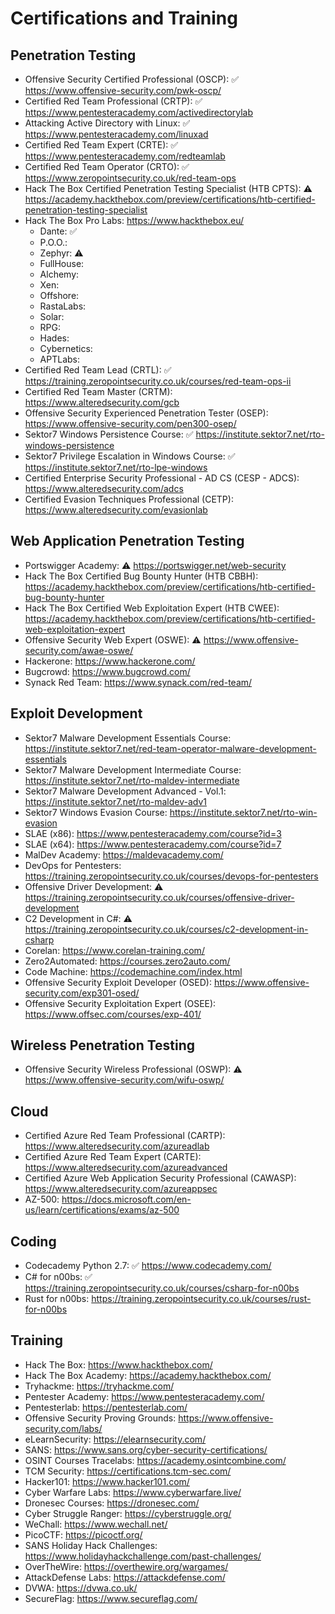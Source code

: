 # Certifications and Training

Penetration Testing
--------------------
- Offensive Security Certified Professional (OSCP): :white_check_mark: https://www.offensive-security.com/pwk-oscp/
- Certified Red Team Professional (CRTP): :white_check_mark: https://www.pentesteracademy.com/activedirectorylab
- Attacking Active Directory with Linux: :white_check_mark: https://www.pentesteracademy.com/linuxad
- Certified Red Team Expert (CRTE): :white_check_mark: https://www.pentesteracademy.com/redteamlab
- Certified Red Team Operator (CRTO): :white_check_mark: https://www.zeropointsecurity.co.uk/red-team-ops
- Hack The Box Certified Penetration Testing Specialist (HTB CPTS): :warning: https://academy.hackthebox.com/preview/certifications/htb-certified-penetration-testing-specialist
- Hack The Box Pro Labs: https://www.hackthebox.eu/
    - Dante: :white_check_mark:
    - P.O.O.:
    - Zephyr: :warning:
    - FullHouse:
    - Alchemy:
    - Xen:
    - Offshore:
    - RastaLabs:
    - Solar:
    - RPG:
    - Hades:
    - Cybernetics:
    - APTLabs:
- Certified Red Team Lead (CRTL): :white_check_mark: https://training.zeropointsecurity.co.uk/courses/red-team-ops-ii
- Certified Red Team Master (CRTM): https://www.alteredsecurity.com/gcb
- Offensive Security Experienced Penetration Tester (OSEP): https://www.offensive-security.com/pen300-osep/
- Sektor7 Windows Persistence Course: :white_check_mark: https://institute.sektor7.net/rto-windows-persistence
- Sektor7 Privilege Escalation in Windows Course: :white_check_mark: https://institute.sektor7.net/rto-lpe-windows
- Certified Enterprise Security Professional - AD CS (CESP - ADCS): https://www.alteredsecurity.com/adcs
- Certified Evasion Techniques Professional (CETP): https://www.alteredsecurity.com/evasionlab

Web Application Penetration Testing
------------------------
- Portswigger Academy: :warning: https://portswigger.net/web-security
- Hack The Box Certified Bug Bounty Hunter (HTB CBBH): https://academy.hackthebox.com/preview/certifications/htb-certified-bug-bounty-hunter
- Hack The Box Certified Web Exploitation Expert (HTB CWEE): https://academy.hackthebox.com/preview/certifications/htb-certified-web-exploitation-expert
- Offensive Security Web Expert (OSWE): :warning: https://www.offensive-security.com/awae-oswe/
- Hackerone: https://www.hackerone.com/
- Bugcrowd: https://www.bugcrowd.com/
- Synack Red Team: https://www.synack.com/red-team/

Exploit Development
--------------------
- Sektor7 Malware Development Essentials Course: https://institute.sektor7.net/red-team-operator-malware-development-essentials
- Sektor7 Malware Development Intermediate Course: https://institute.sektor7.net/rto-maldev-intermediate
- Sektor7 Malware Development Advanced - Vol.1: https://institute.sektor7.net/rto-maldev-adv1
- Sektor7 Windows Evasion Course: https://institute.sektor7.net/rto-win-evasion
- SLAE (x86): https://www.pentesteracademy.com/course?id=3
- SLAE (x64): https://www.pentesteracademy.com/course?id=7
- MalDev Academy: https://maldevacademy.com/
- DevOps for Pentesters: https://training.zeropointsecurity.co.uk/courses/devops-for-pentesters
- Offensive Driver Development: :warning: https://training.zeropointsecurity.co.uk/courses/offensive-driver-development
- C2 Development in C#: :warning: https://training.zeropointsecurity.co.uk/courses/c2-development-in-csharp
- Corelan: https://www.corelan-training.com/
- Zero2Automated: https://courses.zero2auto.com/
- Code Machine: https://codemachine.com/index.html
- Offensive Security Exploit Developer (OSED): https://www.offensive-security.com/exp301-osed/
- Offensive Security Exploitation Expert (OSEE): https://www.offsec.com/courses/exp-401/

Wireless Penetration Testing
-----------------------------
- Offensive Security Wireless Professional (OSWP): :warning: https://www.offensive-security.com/wifu-oswp/

Cloud
--------------------
- Certified Azure Red Team Professional (CARTP): https://www.alteredsecurity.com/azureadlab
- Certified Azure Red Team Expert (CARTE): https://www.alteredsecurity.com/azureadvanced
- Certified Azure Web Application Security Professional (CAWASP): https://www.alteredsecurity.com/azureappsec
- AZ-500: https://docs.microsoft.com/en-us/learn/certifications/exams/az-500

Coding
--------------------
- Codecademy Python 2.7: :white_check_mark: https://www.codecademy.com/
- C# for n00bs: :white_check_mark: https://training.zeropointsecurity.co.uk/courses/csharp-for-n00bs
- Rust for n00bs: https://training.zeropointsecurity.co.uk/courses/rust-for-n00bs

Training
----------
- Hack The Box: https://www.hackthebox.com/
- Hack The Box Academy: https://academy.hackthebox.com/
- Tryhackme: https://tryhackme.com/ 
- Pentester Academy: https://www.pentesteracademy.com/
- Pentesterlab: https://pentesterlab.com/
- Offensive Security Proving Grounds: https://www.offensive-security.com/labs/
- eLearnSecurity: https://elearnsecurity.com/
- SANS: https://www.sans.org/cyber-security-certifications/
- OSINT Courses Tracelabs: https://academy.osintcombine.com/
- TCM Security: https://certifications.tcm-sec.com/
- Hacker101: https://www.hacker101.com/
- Cyber Warfare Labs: https://www.cyberwarfare.live/
- Dronesec Courses: https://dronesec.com/
- Cyber Struggle Ranger: https://cyberstruggle.org/
- WeChall: https://www.wechall.net/
- PicoCTF: https://picoctf.org/
- SANS Holiday Hack Challenges: https://www.holidayhackchallenge.com/past-challenges/
- OverTheWire: https://overthewire.org/wargames/
- AttackDefense Labs: https://attackdefense.com/
- DVWA: https://dvwa.co.uk/
- SecureFlag: https://www.secureflag.com/
